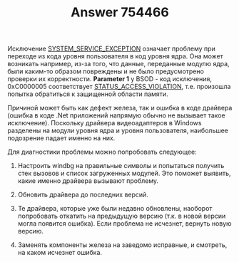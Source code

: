 ﻿---
title: "Answer 754466"
se.owner.user_id: 240512
se.owner.display_name: "MSDN.WhiteKnight"
se.owner.link: "https://ru.stackoverflow.com/users/240512/msdn-whiteknight"
se.answer_id: 754466
se.question_id: 754438
se.post_type: answer
se.score: 6
se.is_accepted: True
---
<p>Исключение <a href="https://docs.microsoft.com/en-us/windows-hardware/drivers/debugger/bug-check-0x3b--system-service-exception" rel="nofollow noreferrer">SYSTEM_SERVICE_EXCEPTION</a> означает проблему при переходе из кода уровня пользователя в код уровня ядра. Она может возникать например, из-за того, что данные, переданные модулю ядра, были каким-то образом повреждены и не было предусмотрено проверки их корректности. <strong>Parameter 1</strong> у BSOD - код исключения, 0xC0000005 соответствует <a href="https://msdn.microsoft.com/en-us/library/cc704588.aspx?f=255&amp;MSPPError=-2147217396" rel="nofollow noreferrer">STATUS_ACCESS_VIOLATION</a>, т.е. произошла попытка обратиться к защищенной области памяти. </p>

<p>Причиной может быть как дефект железа, так и ошибка в коде драйвера (ошибка в коде .Net приложений напрямую обычно не вызывает такое исключение). Поскольку драйвера видеоадаптеров в Windows разделены на модули уровня ядра и уровня пользователя, наибольшее подозрение падает именно на них.</p>

<p>Для диагностики проблемы можно попробовать следующее:</p>

<ol>
<li><p>Настроить windbg на правильные символы и попытаться получить стек вызовов и список загруженных модулей. Это поможет выявить, какие именно драйвера вызывают проблему.</p></li>
<li><p>Обновить драйвера до последних версий.</p></li>
<li><p>Те драйвера, которые уже были недавно обновлены, наоборот попробовать откатить на предыдущую версию (т.к. в новой версии могла появится ошибка). Если проблема не исчезнет, вернуть новую версию.</p></li>
<li><p>Заменять компоненты железа на заведомо исправные, и смотреть, на каком исчезнет ошибка. </p></li>
</ol>
